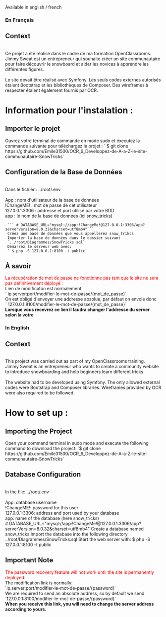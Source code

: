 Available in english / french
 
 ### En Français
 ## Context

  <p>
    <br>Ce projet a été réalisé dans le cadre de ma formation OpenClassrooms.</br>
    Jimmy Sweat est un entrepreneur qui souhaite créer un site communautaire pour faire découvrir le snowboard et aider les novices à apprendre les différentes figures.</br>
    </br>
    Le site devait être réalisé avec Symfony. Les seuls codes externes autorisés étaient Bootstrap et les bibliothèques de Composer. Des wireframes à respecter étaient également fournis par OCR.</br>
  </p>

 # Information pour l'instalation :
 ## Importer le projet

  <p>
    Ouvrez votre terminal de commande en mode sudo et éxecutez la commande suivante pour téléchargez le projet :
    ` $ git clone https://github.com/Emile31500/OCR_6_Developpez-de-A-a-Z-le-site-communautaire-SnowTricks`
  </p>
 
 ## Configuration de la Base de Données
 
   <p>
     <br>Dans le fichier : ../root/.env</br></br>
     App : nom d'utilisateur de la base de données</br>
     !ChangeME! : mot de passe de cet utilisateur</br>
     127.0.0.1:3306 : addresse et port utilisé par votre BDD</br>
     app : le nom de la base de données (ici snow_tricks)</br>

     ``` # DATABASE_URL="mysql://app:!ChangeMe!@127.0.0.1:3306/app?serverVersion=8.0.32&charset=utf8mb4"```
     Créez une base de données que vous appellerez snow_trikcs
     Importer la base de données dans le dossier suivant 
     `../root/Diagrammes/SnowTricks.sql`
     Démarrez le serveur web avec:
     ` $ php -S 127.0.0.1:8100 -t public`
   </p>
   
 ## À savoir 
 
  <p>
    <span style="color: rgb(255, 0, 0)">La récupération de mot de passe ne fonctionne pas tant que le site ne sera pas définitivement déployé : </span>
    <br>Lien de modificaton est normalement</br>
    ` ip.server:port/modifier-le-mot-de-passe/{mot_de_passe}`
    </br>
    On est obligé d'envoyer une addresse absolue, par défaut on envoie donc</br>
    ` 127.0.0.1:8100/modifier-le-mot-de-passe/{mot_de_passe}` 
    </br>
    <b>Lorsque vous recevrez ce lien il faudra changer l'addresse du server selon la votre</b>
  </p>
 
 ### In English
 ## Context
  
  <p>
    <br>This project was carried out as part of my OpenClassrooms training.</br>
    Jimmy Sweat is an entrepreneur who wants to create a community website to introduce snowboarding and help beginners learn different tricks.</br>
    </br>
    The website had to be developed using Symfony. The only allowed external codes were Bootstrap and Composer libraries. Wireframes provided by OCR were also required to be followed.</br>
  </p>

 # How to set up :
 ## Importing the Project

  <p>
    Open your command terminal in sudo mode and execute the following command to download the project:
    `$ git clone https://github.com/Emile31500/OCR_6_Developpez-de-A-a-Z-le-site-communautaire-SnowTricks`
  </p>

## Database Configuration

  <p>
    <br>In the file: ../root/.env</br></br>
    App: database username</br>
    !ChangeME!: password for this user</br>
    127.0.0.1:3306: address and port used by your database</br>
    app: name of the database (here snow_tricks)</br>
    # DATABASE_URL="mysql://app:!ChangeMe!@127.0.0.1:3306/app?serverVersion=8.0.32&charset=utf8mb4"
    Create a database named snow_tricks
    Import the database into the following directory
    ../root/Diagrammes/SnowTricks.sql
    Start the web server with:
    $ php -S 127.0.0.1:8100 -t public

  </p>

## Important Note

  <p>
    <span style="color: rgb(255, 0, 0)">The password recovery feature will not work until the site is permanently deployed:</span>
    <br>The modification link is normally:</br>
    `ip.server:port/modifier-le-mot-de-passe/{password}`
    </br>
    We are required to send an absolute address, so by default we send:</br>
    `127.0.0.1:8100/modifier-le-mot-de-passe/{password}`
    </br>
    <b>When you receive this link, you will need to change the server address according to yours.</b>
  </p>
